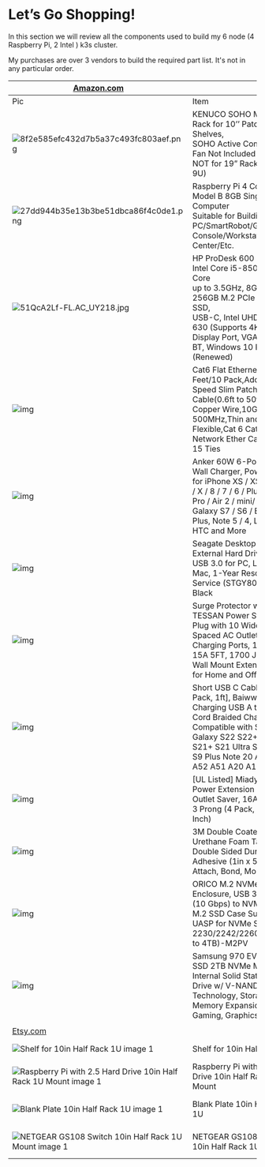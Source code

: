 # Let’s Go Shopping!

In this section we will review all the components used to build my 6 node (4 Raspberry Pi, 2 Intel ) k3s cluster.

My purchases are over 3 vendors to build the required part list. It's not in any particular order.

| [Amazon.com](https://amazon.com)                             |                                                              |                                                              |          |
| ------------------------------------------------------------ | ------------------------------------------------------------ | ------------------------------------------------------------ | -------- |
| Pic                                                          | Item                                                         | Link                                                         | Quantity |
| ![8f2e585efc432d7b5a37c493fc803aef.png](../assets/images/kenucorack.png) | KENUCO SOHO Mini 10’’ Rack for 10’’ Patch Panels, Shelves, <br />SOHO Active Components , Fan Not Included <br />NOT for 19” Rack (White-9U) | https://a.co/d/gQcgEcJ                                       | 1        |
| ![27dd944b35e13b3be51dbca86f4c0de1.png](../assets/images/raspberrypi4.png) | Raspberry Pi 4 Computer Model B 8GB Single Board Computer <br />Suitable for Building Mini <br />PC/SmartRobot/Game Console/Workstation/Media Center/Etc. | https://a.co/d/78RnQnn                                       | 4        |
| ![51QcA2Lf-FL._AC_UY218_.jpg](../assets/images/51QcA2Lf-FL._AC_UY218_.jpg) | HP ProDesk 600 G4 Mini, Intel Core i5-8500T 6-Core <br />up to 3.5GHz, 8GB RAM, 256GB M.2 PCIe NVMe SSD, <br />USB-C, Intel UHD Graphics 630 (Supports 4K), <br />Display Port, VGA, WiFi & BT, Windows 10 Pro (Renewed) | https://a.co/d/5iHP8Qa                                       | 2        |
| ![img](../assets/images/818RwcAkbDL._SL1500_.jpg) | Cat6 Flat Ethernet Cable 1 Feet/10 Pack,Adoreen High Speed Slim Patch  Cable(0.6ft to 50ft),Pure Copper Wire,10Gigabit 500MHz,Thin and  Flexible,Cat 6 Cat5e Cat5 Network Ether Cable with 15 Ties | https://a.co/d/dkTuW4M                                       | 1        |
| ![img](../assets/images/510Q3RjyOPL._AC_SL1200_.jpg) | Anker 60W 6-Port USB Wall Charger, PowerPort 6 for iPhone XS / XS Max / XR / X / 8 / 7 / 6 / Plus, iPad Pro / Air 2 / mini/ iPod, Galaxy S7 / S6 /  Edge / Plus, Note 5 / 4, LG, Nexus, HTC and More | https://a.co/d/18Y2V5a                                       | 1        |
| ![img](../assets/images/71MsG9rB9JL._AC_SL1500_.jpg) | Seagate Desktop 8TB External Hard Drive HDD – USB 3.0 for PC, Laptop And Mac, 1-Year Rescue Service (STGY8000400), Black | https://a.co/d/9NIrumD                                       | 3        |
| ![img](../assets/images/61caZfe05TL._AC_SL1000_.jpg) | Surge Protector with USB, TESSAN Power Strip Flat Plug with 10 Widely Spaced  AC Outlets and 3 Charging Ports, 1875W 15A 5FT, 1700 Joules, Wall Mount  Extension Cord for Home and Office, Black | https://a.co/d/fqc7dBQ                                       | 1        |
| ![img](../assets/images/61ysCxIUjSL._SL1200_.jpg) | Short USB C Cable [2-Pack, 1ft], Baiwwa 3A Fast Charging USB A to Type C Cord Braided Charger Compatible with Samsung Galaxy S22 S22+ S21 S21+ S21  Ultra S20 S10 S9 Plus Note 20 A72 A71 A52 A51 A20 A11 | https://a.co/d/aobPMFY                                       | 2        |
| ![img](../assets/images/61FUoMweLxL._AC_SL1500_.jpg) | [UL Listed] Miady Short Power Extension Cord Outlet Saver, 16AWG/13A, 3 Prong (4 Pack, Black, 8 Inch) | https://a.co/d/fde6vnR                                       | 1 or 2   |
| ![img](../assets/images/61ZTk+vJ7eL._SL1500_.jpg) | 3M Double Coated Urethane Foam Tape 4032 Double Sided Durable Adhesive (1in x 5yds) Attach, Bond, Mount | https://a.co/d/c02bY8F                                       | 1        |
| ![img](../assets/images/61Ipp3I1TyL._AC_SL1500_.jpg) | ORICO M.2 NVMe SSD Enclosure, USB 3.1 Gen 2 (10 Gbps) to NVMe PCI-E M.2  SSD Case Support UASP for NVMe SSD Size 2230/2242/2260/2280(up to  4TB)-M2PV | https://a.co/d/60Adnes                                       | 4        |
| ![img](./71XXKiUYqcL._AC_SL1500_.jpg)                        | Samsung 970 EVO Plus SSD 2TB NVMe M.2 Internal Solid State Hard Drive w/ V-NAND Technology, Storage and Memory Expansion for Gaming, Graphics w/ Heat... | https://a.co/d/be6F9F7                                       | 4        |
|                                                              |                                                              |                                                              |          |
| [Etsy.com](https://www.etsy.com)                             |                                                              |                                                              |          |
| ![Shelf for 10in Half Rack 1U image 1](../assets/images/il_794xN.2661713132_5kys.jpg) | Shelf for 10in Half Rack 1U                                  | https://www.etsy.com/listing/890877036/shelf-for-10in-half-rack-1u?transaction_id=3161480030 | 2        |
| ![Raspberry Pi with 2.5 Hard Drive 10in Half Rack 1U Mount image 1](../assets/images/il_794xN.3294537458_rx9u.jpg) | Raspberry Pi with 2.5 Hard Drive 10in Half Rack 1U Mount     | https://www.etsy.com/listing/1075721021/raspberry-pi-with-25-hard-drive-10in?transaction_id=3137730371 | 2        |
| ![Blank Plate 10in Half Rack 1U image 1](../assets/images/il_794xN.2654258658_hn3s.jpg) | Blank Plate 10in Half Rack 1U                                | https://www.etsy.com/listing/901667955/blank-plate-10in-half-rack-1u?transaction_id=3135654754 | 3        |
| ![NETGEAR GS108 Switch 10in Half Rack 1U Mount image 1](../assets/images/il_794xN.2762305003_i8ed.jpg) | NETGEAR GS108 Switch 10in Half Rack 1U Mount                 | https://www.etsy.com/listing/915445077/netgear-gs108-switch-10in-half-rack-1u?transaction_id=3135654758 | 2        |

